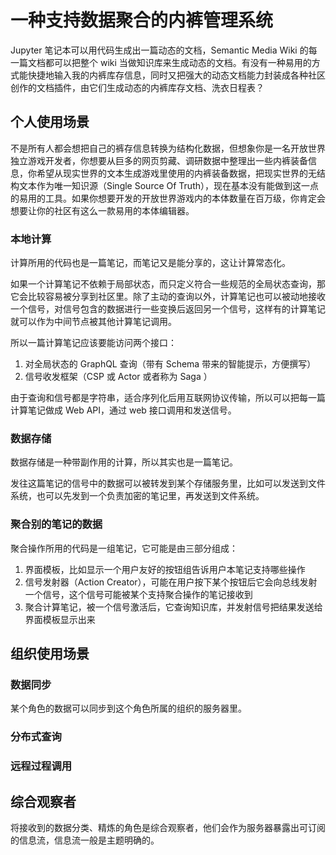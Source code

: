 # 一种支持数据聚合的内裤管理系统

Jupyter 笔记本可以用代码生成出一篇动态的文档，Semantic Media Wiki 的每一篇文档都可以把整个 wiki 当做知识库来生成动态的文档。有没有一种易用的方式能快捷地输入我的内裤库存信息，同时又把强大的动态文档能力封装成各种社区创作的文档插件，由它们生成动态的内裤库存文档、洗衣日程表？

## 个人使用场景

不是所有人都会想把自己的裤存信息转换为结构化数据，但想象你是一名开放世界独立游戏开发者，你想要从巨多的网页剪藏、调研数据中整理出一些内裤装备信息，你希望从现实世界的文本生成游戏里使用的内裤装备数据，把现实世界的无结构文本作为唯一知识源（Single Source Of Truth），现在基本没有能做到这一点的易用的工具。如果你想要开发的开放世界游戏内的本体数量在百万级，你肯定会想要让你的社区有这么一款易用的本体编辑器。

### 本地计算

计算所用的代码也是一篇笔记，而笔记又是能分享的，这让计算常态化。

如果一个计算笔记不依赖于局部状态，而只定义符合一些规范的全局状态查询，那它会比较容易被分享到社区里。除了主动的查询以外，计算笔记也可以被动地接收一个信号，对信号包含的数据进行一些变换后返回另一个信号，这样有的计算笔记就可以作为中间节点被其他计算笔记调用。

所以一篇计算笔记应该要能访问两个接口：

1. 对全局状态的 GraphQL 查询（带有 Schema 带来的智能提示，方便撰写）
1. 信号收发框架（CSP 或 Actor 或者称为 Saga ）

由于查询和信号都是字符串，适合序列化后用互联网协议传输，所以可以把每一篇计算笔记做成 Web API，通过 web 接口调用和发送信号。

### 数据存储

数据存储是一种带副作用的计算，所以其实也是一篇笔记。

发往这篇笔记的信号中的数据可以被转发到某个存储服务里，比如可以发送到文件系统，也可以先发到一个负责加密的笔记里，再发送到文件系统。

### 聚合别的笔记的数据

聚合操作所用的代码是一组笔记，它可能是由三部分组成：

1. 界面模板，比如显示一个用户友好的按钮组告诉用户本笔记支持哪些操作
1. 信号发射器（Action Creator），可能在用户按下某个按钮后它会向总线发射一个信号，这个信号可能被某个支持聚合操作的笔记接收到
1. 聚合计算笔记，被一个信号激活后，它查询知识库，并发射信号把结果发送给界面模板显示出来

## 组织使用场景

### 数据同步

某个角色的数据可以同步到这个角色所属的组织的服务器里。

### 分布式查询

### 远程过程调用

## 综合观察者

将接收到的数据分类、精炼的角色是综合观察者，他们会作为服务器暴露出可订阅的信息流，信息流一般是主题明确的。
